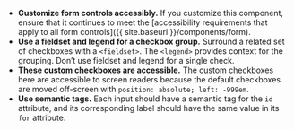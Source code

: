 - **Customize form controls accessibly.** If you customize this component, ensure that it continues to meet the [accessibility requirements that apply to all form controls]({{ site.baseurl }}/components/form).
- **Use a fieldset and legend for a checkbox group.** Surround a related set of checkboxes with a `<fieldset>`. The `<legend>` provides context for the grouping. Don’t use fieldset and legend for a single check.
- **These custom checkboxes are accessible.** The custom checkboxes here are accessible to screen readers because the default checkboxes are moved off-screen with `position: absolute; left: -999em`.
- **Use semantic tags.** Each input should have a semantic tag for the `id` attribute, and its corresponding label should have the same value in its `for` attribute.